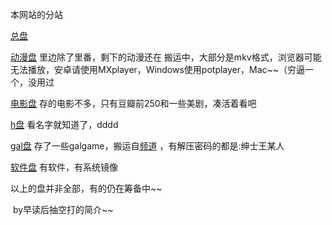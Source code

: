 本网站的分站

[总盘](https://al.ylyg.ml) 

[动漫盘](https://ani.ylyg.ml) 里边除了里番，剩下的动漫还在 搬运中，大部分是mkv格式，浏览器可能无法播放，安卓请使用MXplayer，Windows使用potplayer，Mac~~（穷逼一个，没用过

[电影盘](https://mov.ylyg.ml) 存的电影不多，只有豆瓣前250和一些美剧，凑活着看吧

[h盘](https://h.ylyg.ml) 看名字就知道了，dddd

[gal盘](https://gal.ylyg.ml) 存了一些galgame，搬运自[频道](https://t.me/gal_porter) ，有解压密码的都是:绅士王某人

[软件盘](https://sof.ylyg.ml) 有软件，有系统镜像

以上的盘并非全部，有的仍在筹备中~~

​    by早读后抽空打的简介~~

